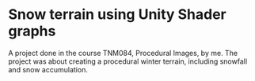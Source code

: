 # Snow terrain using Unity Shader graphs
A project done in the course TNM084, Procedural Images, by me. The project was about creating a procedural winter terrain, including snowfall and snow accumulation.
